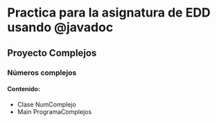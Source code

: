 # Practica para la asignatura de EDD usando @javadoc
## Proyecto Complejos
### Números complejos
#### Contenido:
<ul>
<li>Clase NumComplejo</li>
<li>Main ProgramaComplejos</li>



</ul>
